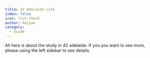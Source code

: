```yaml
---
title: 42 Adelaide Life
index: false
icon: list-check
author: Haiyue
category:
  - Guide
---
```


All here is about the study in 42 adelaide. If you you want to see more, please using the left sidebar to see details.

